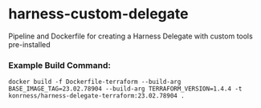 # harness-custom-delegate
Pipeline and Dockerfile for creating a Harness Delegate with custom tools pre-installed

### Example Build Command:

```
docker build -f Dockerfile-terraform --build-arg BASE_IMAGE_TAG=23.02.78904 --build-arg TERRAFORM_VERSION=1.4.4 -t konrness/harness-delegate-terraform:23.02.78904 .
```